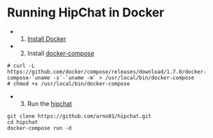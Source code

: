 # Running HipChat in Docker

* 1. [Install Docker](https://docs.docker.com/engine/installation/)
* 2. Install [docker-compose](https://docs.docker.com/compose/install/)
```
# curl -L https://github.com/docker/compose/releases/download/1.7.0/docker-compose-`uname -s`-`uname -m` > /usr/local/bin/docker-compose
# chmod +x /usr/local/bin/docker-compose
```


* 3. Run the [hipchat](https://hub.docker.com/r/andrey01/hipchat/)
```
git clone https://github.com/arno01/hipchat.git
cd hipchat
docker-compose run -d
```

